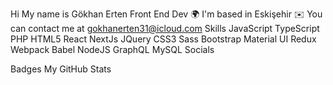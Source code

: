 Hi My name is Gökhan Erten
Front End Dev
🌍  I'm based in Eskişehir
✉️  You can contact me at gokhanerten31@icloud.com
Skills
JavaScript
TypeScript
PHP
HTML5
React
NextJs
JQuery
CSS3
Sass
Bootstrap
Material UI
Redux
Webpack
Babel
NodeJS
GraphQL
MySQL
Socials


Badges
My GitHub Stats

